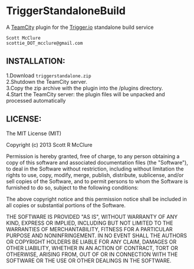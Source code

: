 TriggerStandaloneBuild
======================
A [TeamCity](http://www.jetbrains.com/teamcity/ "TeamCity") plugin for the [Trigger.io](http://www.trigger.io "Trigger.io") standalone build service

    Scott McClure
    scottie_DOT_mcclure@gmail.com
    
## INSTALLATION:
1.Download `triggerstandalone.zip`  
2.Shutdown the TeamCity server.  
3.Copy the zip archive with the plugin into the <TeamCity Data Directory>/plugins directory.  
4.Start the TeamCity server: the plugin files will be unpacked and processed automatically  

## LICENSE:

The MIT License (MIT)

Copyright (c) 2013 Scott R McClure

Permission is hereby granted, free of charge, to any person obtaining a copy of
this software and associated documentation files (the "Software"), to deal in
the Software without restriction, including without limitation the rights to
use, copy, modify, merge, publish, distribute, sublicense, and/or sell copies of
the Software, and to permit persons to whom the Software is furnished to do so,
subject to the following conditions:

The above copyright notice and this permission notice shall be included in all
copies or substantial portions of the Software.

THE SOFTWARE IS PROVIDED "AS IS", WITHOUT WARRANTY OF ANY KIND, EXPRESS OR
IMPLIED, INCLUDING BUT NOT LIMITED TO THE WARRANTIES OF MERCHANTABILITY, FITNESS
FOR A PARTICULAR PURPOSE AND NONINFRINGEMENT. IN NO EVENT SHALL THE AUTHORS OR
COPYRIGHT HOLDERS BE LIABLE FOR ANY CLAIM, DAMAGES OR OTHER LIABILITY, WHETHER
IN AN ACTION OF CONTRACT, TORT OR OTHERWISE, ARISING FROM, OUT OF OR IN
CONNECTION WITH THE SOFTWARE OR THE USE OR OTHER DEALINGS IN THE SOFTWARE.

        
          
	


